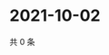 # 2021-10-02

共 0 条

<!-- BEGIN WEIBO -->
<!-- 最后更新时间 Sat Oct 02 2021 05:11:44 GMT+0800 (China Standard Time) -->

<!-- END WEIBO -->
